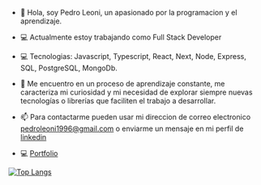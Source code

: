 - 👋 Hola, soy Pedro Leoni, un apasionado por la programacion y el aprendizaje. 

- 💻 Actualmente estoy trabajando como Full Stack Developer

- 💻 Tecnologias: Javascript, Typescript, React, Next, Node, Express, SQL, PostgreSQL, MongoDb.

- 🌱 Me encuentro en un proceso de aprendizaje constante, me caracteriza mi curiosidad y mi necesidad de explorar siempre nuevas tecnologías o librerías que faciliten el trabajo a desarrollar.

- 📫 Para contactarme pueden usar mi direccion de correo electronico pedroleoni1996@gmail.com o enviarme un mensaje en mi perfil de [linkedin](https://www.linkedin.com/in/pedro-leoni/)

- 💻 [Portfolio](https://pedro-leoni.vercel.app/)




[![Top Langs](https://github-readme-stats.vercel.app/api/top-langs/?username=pedro-leoni)](https://github.com/anuraghazra/github-readme-stats)
<!---
pedro-leoni/pedro-leoni is a ✨ special ✨ repository because its `README.md` (this file) appears on your GitHub profile.
You can click the Preview link to take a look at your changes.
--->
